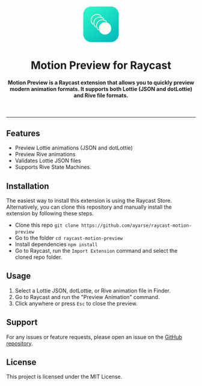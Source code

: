 <p align="center">
<img width=100 src="https://github.com/ayarse/raycast-motion-preview/blob/main/assets/command-icon.png?raw=true">
</p>

<h1 align="center">Motion Preview for Raycast</h1>
<h4 align="center">
Motion Preview is a Raycast extension that allows you to quickly preview modern animation formats. It supports both Lottie (JSON and dotLottie) and Rive file formats.
</h4>

<p align="center">
<a title="Install Motion Preview Raycast Extension" href="https://www.raycast.com/ayarse/motion-preview"><img src="https://www.raycast.com/ayarse/motion-preview/install_button@2x.png" style="height: 64px;" alt="" height="64"></a>
</p>

---

## Features

- Preview Lottie animations (JSON and dotLottie)
- Preview Rive animations
- Validates Lottie JSON files
- Supports Rive State Machines.

## Installation

The easiest way to install this extension is using the Raycast Store. Alternatively, you can clone this repository and manually install the extension by following these steps.

- Clone this repo `git clone https://github.com/ayarse/raycast-motion-preview`
- Go to the folder `cd raycast-motion-preview`
- Install dependencies `npm install`
- Go to Raycast, run the `Import Extension` command and select the cloned repo folder.

## Usage

1. Select a Lottie JSON, dotLottie, or Rive animation file in Finder.
2. Go to Raycast and run the "Preview Animation" command.
3. Click anywhere or press `Esc` to close the preview.

## Support

For any issues or feature requests, please open an issue on the [GitHub repository](https://github.com/ayarse/motion-preview).

## License

This project is licensed under the MIT License.
